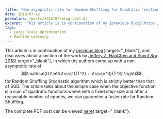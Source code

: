 ```yaml
---
title: 'Non-asymptotic rate for Random Shuffling for Quadratic functions'
date: 2018-07-12
permalink: /posts/2018/07/blog-post-6/
excerpt: 'This article is in continuation of my [previous blog](https://raghavsomani.github.io/posts/2018/04/blog-post-4/), and discusses about a section of the work by [Jeffery Z. HaoChen and Suvrit Sra 2018](https://arxiv.org/pdf/1806.10077.pdf){:target="_blank"}, in which the authors come up with a non-asymptotic rate of $$\mathcal{O}\left(\frac{1}{T^2} + \frac{n^3}{T^3} \right)$$ for Random Shuffling Stochastic algorithm which is strictly better than that of SGD.'
tags:
  - Large Scale Optimization
  - Machine Learning
---
```


This article is in continuation of my [previous blog](https://raghavsomani.github.io/posts/2018/04/blog-post-4/){:target="_blank"}, and discusses about a section of the work by [Jeffery Z. HaoChen and Suvrit Sra 2018](https://arxiv.org/pdf/1806.10077.pdf){:target="_blank"}, in which the authors come up with a non-asymptotic rate of $$\mathcal{O}\left(\frac{1}{T^2} + \frac{n^3}{T^3} \right)$$ for Random Shuffling Stochastic algorithm which is strictly better than that of SGD. The article talks about the simple case when the objective function is a sum of quadratic functions where with a fixed step-size and after a reasonable number of epochs, we can guarentee a faster rate for Random Shuffling.

The complete PDF post can be viewed [here](\files\RRQuadratic.pdf){:target="_blank"}.